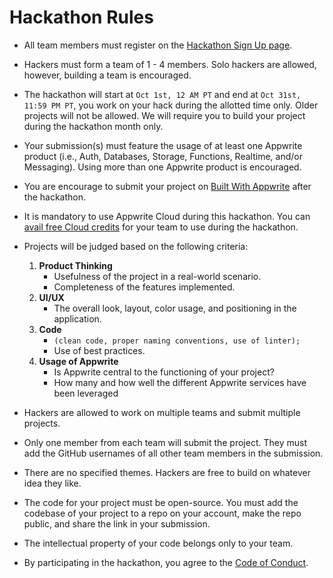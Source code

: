 # Hackathon Rules

- All team members must register on the [Hackathon Sign Up page](https://apwr.dev/htf24-hackathon).

- Hackers must form a team of 1 - 4 members. Solo hackers are allowed, however, building a team is encouraged.

- The hackathon will start at `Oct 1st, 12 AM PT` and end at `Oct 31st, 11:59 PM PT`, you work on your hack during the allotted time only. Older projects will not be allowed. We will require you to build your project during the hackathon month only.

- Your submission(s) must feature the usage of at least one Appwrite product (i.e., Auth, Databases, Storage, Functions, Realtime, and/or Messaging). Using more than one Appwrite product is encouraged.

- You are encourage to submit your project on [Built With Appwrite](https://builtwith.appwrite.io) after the hackathon.

- It is mandatory to use Appwrite Cloud during this hackathon. You can [avail free Cloud credits](https://apwr.dev/hacktoberfest) for your team to use during the hackathon.

- Projects will be judged based on the following criteria:
    1. **Product Thinking**
        - Usefulness of the project in a real-world scenario.
        - Completeness of the features implemented.
    2. **UI/UX**
        - The overall look, layout, color usage, and positioning in the application.
    3. **Code**
        - `(clean code, proper naming conventions, use of linter);`
        - Use of best practices.
    4. **Usage of Appwrite**
        - Is Appwrite central to the functioning of your project?
        - How many and how well the different Appwrite services have been leveraged

- Hackers are allowed to work on multiple teams and submit multiple projects.
  
- Only one member from each team will submit the project. They must add the GitHub usernames of all other team members in the submission.

- There are no specified themes. Hackers are free to build on whatever idea they like.

- The code for your project must be open-source. You must add the codebase of your project to a repo on your account, make the repo public, and share the link in your submission.

- The intellectual property of your code belongs only to your team.

- By participating in the hackathon, you agree to the [Code of Conduct](CODE_OF_CONDUCT.md).
